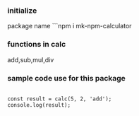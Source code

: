 ### initialize

package name ```npm i mk-npm-calculator


### functions in calc
add,sub,mul,div



### sample code use for this package 
```import calc from 'mk-npm-calculator';

const result = calc(5, 2, 'add');
console.log(result); 




